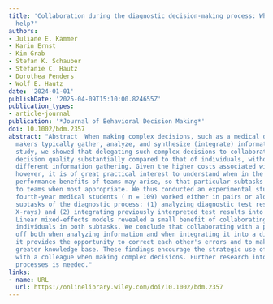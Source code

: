 ```yaml
---
title: 'Collaboration during the diagnostic decision‐making process: When does it
  help?'
authors:
- Juliane E. Kämmer
- Karin Ernst
- Kim Grab
- Stefan K. Schauber
- Stefanie C. Hautz
- Dorothea Penders
- Wolf E. Hautz
date: '2024-01-01'
publishDate: '2025-04-09T15:10:00.824655Z'
publication_types:
- article-journal
publication: '*Journal of Behavioral Decision Making*'
doi: 10.1002/bdm.2357
abstract: "Abstract  When making complex decisions, such as a medical diagnosis, decision
  makers typically gather, analyze, and synthesize (integrate) information. In a previous
  study, we showed that delegating such complex decisions to collaborating pairs increases
  decision quality substantially compared to that of individuals, without requiring
  different information gathering. Given the higher costs associated with teamwork,
  however, it is of great practical interest to understand when in the process the
  performance benefits of teams may arise, so that particular subtasks can be delegated
  to teams when most appropriate. We thus conducted an experimental study in which
  fourth‐year medical students ( n = 109) worked either in pairs or alone on two separate
  subtasks of the diagnostic process: (1) analyzing diagnostic test results (e.g.,
  X‐rays) and (2) integrating previously interpreted test results into diagnoses.
  Linear mixed‐effects models revealed a small benefit of collaborating pairs over
  individuals in both subtasks. We conclude that collaborating with a peer may pay
  off both when analyzing information and when integrating it into a diagnosis as
  it provides the opportunity to correct each other's errors and to make use of a
  greater knowledge base. These findings encourage the strategic use of collaboration
  with a colleague when making complex decisions. Further research into the underlying
  processes is needed."
links:
- name: URL
  url: https://onlinelibrary.wiley.com/doi/10.1002/bdm.2357
---
```

